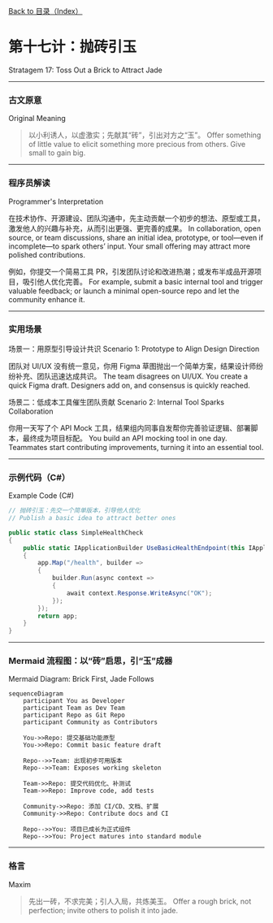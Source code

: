 [Back to 目录（Index）](https://github.com/uwspstar/The-36-Stratagems-for-Programmers/blob/main/Index.md)

# 第十七计：抛砖引玉

Stratagem 17: Toss Out a Brick to Attract Jade

---

### 古文原意

Original Meaning

> 以小利诱人，以虚激实；先献其“砖”，引出对方之“玉”。
> Offer something of little value to elicit something more precious from others. Give small to gain big.

---

### 程序员解读

Programmer's Interpretation

在技术协作、开源建设、团队沟通中，先主动贡献一个初步的想法、原型或工具，激发他人的兴趣与补充，从而引出更强、更完善的成果。
In collaboration, open source, or team discussions, share an initial idea, prototype, or tool—even if incomplete—to spark others’ input. Your small offering may attract more polished contributions.

例如，你提交一个简易工具 PR，引发团队讨论和改进热潮；或发布半成品开源项目，吸引他人优化完善。
For example, submit a basic internal tool and trigger valuable feedback; or launch a minimal open-source repo and let the community enhance it.

---

### 实用场景

场景一：用原型引导设计共识
Scenario 1: Prototype to Align Design Direction

团队对 UI/UX 没有统一意见，你用 Figma 草图抛出一个简单方案，结果设计师纷纷补充、团队迅速达成共识。
The team disagrees on UI/UX. You create a quick Figma draft. Designers add on, and consensus is quickly reached.

场景二：低成本工具催生团队贡献
Scenario 2: Internal Tool Sparks Collaboration

你用一天写了个 API Mock 工具，结果组内同事自发帮你完善验证逻辑、部署脚本，最终成为项目标配。
You build an API mocking tool in one day. Teammates start contributing improvements, turning it into an essential tool.

---

### 示例代码（C#）

Example Code (C#)

```csharp
// 抛砖引玉：先交一个简单版本，引导他人优化
// Publish a basic idea to attract better ones

public static class SimpleHealthCheck
{
    public static IApplicationBuilder UseBasicHealthEndpoint(this IApplicationBuilder app)
    {
        app.Map("/health", builder =>
        {
            builder.Run(async context =>
            {
                await context.Response.WriteAsync("OK");
            });
        });
        return app;
    }
}
```

---

### Mermaid 流程图：以“砖”启思，引“玉”成器

Mermaid Diagram: Brick First, Jade Follows

```mermaid
sequenceDiagram
    participant You as Developer
    participant Team as Dev Team
    participant Repo as Git Repo
    participant Community as Contributors

    You->>Repo: 提交基础功能原型  
    You->>Repo: Commit basic feature draft

    Repo-->>Team: 出现初步可用版本  
    Repo-->>Team: Exposes working skeleton

    Team->>Repo: 提交代码优化、补测试  
    Team->>Repo: Improve code, add tests

    Community->>Repo: 添加 CI/CD、文档、扩展  
    Community->>Repo: Contribute docs and CI

    Repo-->>You: 项目已成长为正式组件  
    Repo-->>You: Project matures into standard module
```

---

### 格言

Maxim

> 先出一砖，不求完美；引人入局，共炼美玉。
> Offer a rough brick, not perfection; invite others to polish it into jade.
